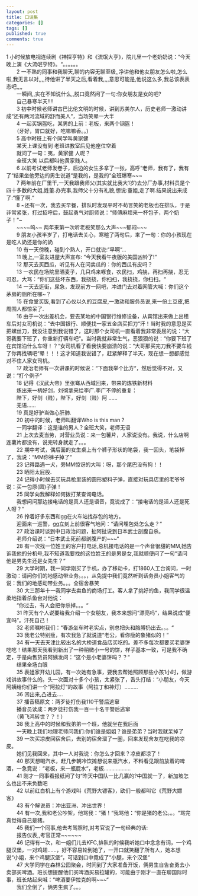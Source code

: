 ```yaml
---
layout: post
title: 口误集
categories: []
tags: []
published: true
comments: true
---
```

<p>1 小时候放电视连续剧《神探亨特》和《流氓大亨》，院儿里一个老奶奶说：“今天晚上演《大流氓亨特》。“。。。。。。<br />　　2 一不熟的同事和我聊天,聊的内容无聊至极,,净讲他和他女朋友怎么啦,怎么啦,我无言以对,,,,待他讲了半天之后,看着我,,,,意思可能是,他说这么多,我总该表表态吧,,,,<br />　　一瞬间,,实在不知说什么,,脱口竟然问了一句:你女朋友是女的吧?<br />　　自己暴寒半天!!!!<br />　　3 初中时候老师讲古巴比伦文明的时候，讲到苏美尔人，历史老师一激动讲成“还有两河流域的舒而美人“，当场笑晕一大半<br />　　4 一起买锅盔吃，某男的上前：老板，来两个钢盔！<br />　　（牙好，胃口就好，吃嘛嘛香。。)<br />　　5 高中时班上有个同学叫黄家健<br />　　某天上课没有到 老班进教室后见他座位空着<br />　　就问了一句：夷，黄家健 人呢？<br />　　全班大笑 以后都叫他黄家贱人。<br />　　6 以前考试老师发卷子，后边的女生多拿了一张，高呼“老师，我有了，我有了“结果坐他旁边的男生说道“是我的，是我的“全班爆寒~~~<br />　　7 两年前在厂里干,一天我跟我师父(其实就比我大1岁)去分厂办事,材料员是个四十多数的大姐,姓董.办完事,我师父十分有礼貌,想说:董姐,走了啊.结果说出来成了:“懂了啊.“<br />　　8 ~还有一次，我去买早餐，排队时发现平时不苟言笑的老板也在排队，于是非常紧张，打过招呼后，鼓起勇气对厨师说：“师傅麻烦来一杯包子，两个奶子！“~<br />　　~~~~呜~~ 两年来第一次听老板笑那么大声~~~郁闷~~~<br />　　9 朋友小孩半岁了，打电话去关心，寒暄了两句后，来了一句：你的小孩现在是吃人奶还是你的奶<br />　　10 有一天傍晚，碰到个熟人，开口就说:“早啊“...<br />　　11 晚上,一室友进屋大声宣布: “今天我看午夜版的美国凶铃了!“<br />　　12 那天去买西瓜，听见有人在问卖瓜的：你的西瓜有皮吗？<br />　　13 一农民在场院里晒麦子，几只鸡来啄食，农民扫，鸡挠，再扫再挠，忍无可忍，大骂：“你们这些坏东西，我挠挠，你扫扫，我挠挠，你扫扫。“<br />　　14 一天去逛街，尿急，发现前方一网吧，冲进门去对着网管大喊：你们这个茅房的厕所在哪~？<br />　　15 在食堂买饭,看到了心仪以久的豆腐皮,一激动和服务员说,来一份土豆皮,把周围人都惊呆了.<br />　　16 由于一次出差机会，要去某地的中国银行维修设备，从宾馆出来做上出租车后对女司机说：“去中国银行、顺便找一家五金店买把刀“汗！当时我的意思是买把螺丝刀，我没注意到我说错了，这时那个女司机一直看着我非常委屈的说：“大哥我要下班了，你重新打辆车吧“。当时我就非常生气，恶狠狠的说：“你要下班了在宾馆泊什么车呀！？“女司机看了看我快要崩溃的说：“大哥那买完刀我不要车钱了你再找辆吧“晕！！！这才知道我说错了，赶紧解释了半天，现在想一想都感觉对不住人家女司机。<br />　　17 政治老师有一次讲课的时候说：“下面我举个比方“，然后觉得不对，又说：“打个例子“<br />　　18 记得《汉武大帝》里张骞从西域回来，带来的炼铁新材料<br />　　炼出来一柄好剑，刘彻拿来给李广.李广不停的重复：<br />　　陛下，好剑（贱），陛下，好剑（贱）阿 ……<br />　　无语……<br />　　19 真是好驴当做心肝肺.<br />　　20 初中的时候，老师叫翻译Who is this man ?<br />　　一同学翻译：这是谁的男人？全班大笑，老师无语<br />　　21 上次去麦当劳，对营业员说：来一包薯片，人家说没有。我说，什么店啊连薯片都没有，说完转身就走了。。。<br />　　22 期中考试，偶后面的女生桌上有个裤子形状的笔袋，我一回头，笔袋掉了，我说：“MM你裤子掉了“<br />　　23 记得路遇一犬，旁MM惊讶的大叫：呀，那个尾巴没有狗！！<br />　　23 晒阳太屁股.<br />　　24 记得小时候去买玩具枪里装的圆形塑料子弹，直接对玩具店里的老爷爷说：买一包原(圆)子弹！<br />　　25 同学向我解释如何拨打某查询电话。<br />　　我想问问那边接电话的是真人还是语音，竟说成了：“接电话的是活人还是死人呀？“<br />　　26 拎着好多东西和gg在火车站找存包的地方。<br />　　迎面来一巡警，gg立刻上前很客气地问：“请问埋包处怎么走？“<br />　　27 政治课时谈到中日政治问题，扯阿扯说到日本武士剖腹自杀。<br />　　老师介绍说：“日本武士死前都剖腹产的~~~“<br />　　28 有一次找一位姓王的客户打电话,总机接电话的是一个声音很甜的MM,她告诉我他的分机号,我不知道我要找的这位姓王的是男是女,我就顺便问了一句“请问他是男先生还是女先生？“<br />　　29 大学时期，我一同学刚买了手机，办了移动卡，打1860人工台询问，一时激动：请问你们的地感动带业务。。。，从免提中我们竟然听到话务员小姐客气的说：我们的地感动带业务。。。全宿舍暴笑<br />　　30 大三那年十一我同学去卖鱼的商场打工。客人拿了挑好的鱼，我同学很温柔地指着杀鱼台对他说：<br />　　“你过去，有人会把你杀掉。。。“<br />　　31 昨天有个人说要给我介绍一个女朋友，我本来想问“漂亮吗“，结果说成“便宜吗“。汗死自己！<br />　　32 老师嘱咐我们：“春游坐车时老实点，别总把头和胳膊扔出去。。。“<br />　　33 我老公特别瘦，有次我急了就说道“老公，看你瘦的象猪似的！“<br />　　34 有一天去天津比较出名的大桥道食品店买吃的。差不多每次都要买老婆饼吃吃！结果那天我看到新出了一种稍微小一号的饼，样子基本一致，可是我不确定，于是向售货员阿姨发问：“这个是小老婆饼吗？？“<br />　　结果全场白眼<br />　　35 表姐家开幼儿园，有一次她有急事，要我去帮她照顾那些小孩1小时，做游戏讲故事什么的。头一次面对十多个小孩，太紧张了，舌头打结：“小朋友，今天阿姨给你们讲一个“阿拉灯“的故事（阿拉丁和神灯）………<br />　　36 凹出来,凸进去....<br />　　37 播音稿原文：两歹徒打伤我110干警后逃窜<br />　　播音员读成：两歹徒打伤我一百一十名干警后逃窜<br />　　（黄飞鸿转世？？！）<br />　　38 我上高中的时候和我弟弟一个班，他就坐在我后面<br />　　一天晚上我们地理老师问我们:你们谁是姐姐？谁是弟弟？当时我就呆掉了<br />　　39 一次买凉皮回宿舍后，去别的宿舍溜了一圈，回来发现舍友在吃我的凉皮。<br />　　她们见我回来，其中一人对我说：你怎么才回来？凉皮都凉了！<br />　　40 那天想喝汽水，赶几步朝冷饮摊想说来瓶汽水，不料看见跟前放着的啤酒，一急竟说：“老板，来一瓶屁水“，老板………………<br />　　41 刚才一同事看报纸问了句“昨天中国队一比几赢的?中国就一了，新加坡怎么也出不来负数吧<br />　　42 以前红白机上有个游戏叫《荒野大镖客》，欧们一般都叫它《荒野大嫖客》<br />　　43 有个解说员：冲出亚洲、冲出世界！<br />　　44 有一次,我和老公吵架，他骂我：“猪！“我骂他：“你是猪的老公。。。“骂完真觉得自己是猪。<br />　　45 我们一个同事,他去考驾照时,对考官说了一句经典的话:<br />　　报告仪表,,考官正常~~~~~~<br />　　46 记得有一次，和一姐们儿去KFC,排队的时候我听她口中念念有词，一个鸡腿汉堡，一对鸡翅......，好不容易轮到她了，一开口就笑翻了所有人，她本想说“小姐，来个鸡腿汉堡“，可话到口中竟成了“小腿，来个汉堡“<br />　　47 大学同学在森林公园聚会，时间到了大家准备开饭，俩男生自告奋勇去小卖部买啤酒。班长想提醒他们买啤酒买易拉罐的，可能由于刚才一直在聊国际时事，班长站起来喊：“啤酒要伊拉克的啊~~~“<br />　　我们全倒了，俩男生疯了。。。 </p>
